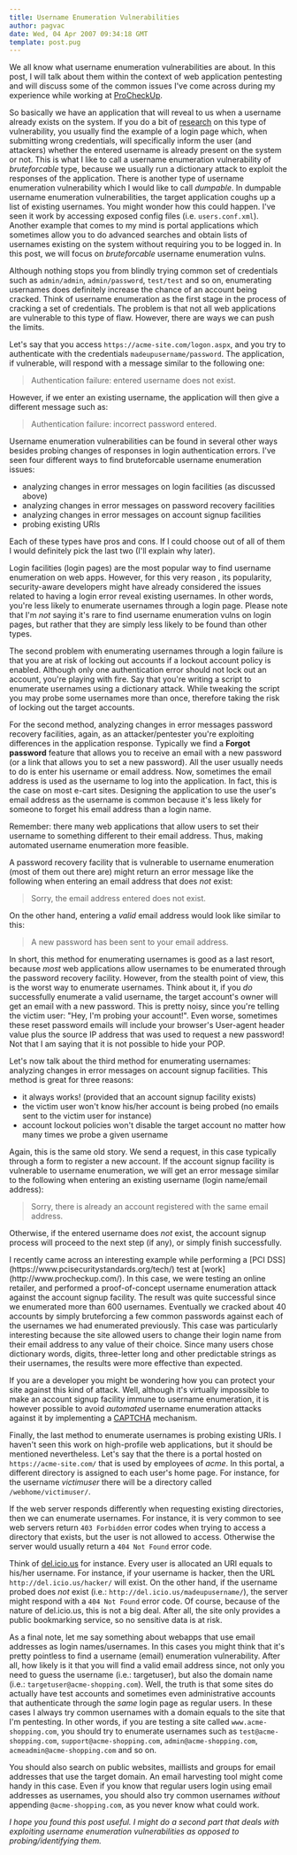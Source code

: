 ```yaml
---
title: Username Enumeration Vulnerabilities
author: pagvac
date: Wed, 04 Apr 2007 09:34:18 GMT
template: post.pug
---
```


We all know what username enumeration vulnerabilities are about. In this post, I will talk about them within the context of web application pentesting and will discuss some of the common issues I've come across during my experience while working at [ProCheckUp](http://www.procheckup.com/).

So basically we have an application that will reveal to us when a username already exists on the system. If you do a bit of [research](http://www.google.com/search?q=username+enumeration+vulnerability&num=100) on this type of vulnerability, you usually find the example of a login page which, when submitting wrong credentials, will specifically inform the user (and attackers) whether the entered username is already present on the system or not. This is what I like to call a username enumeration vulnerability of _bruteforcable_ type, because we usually run a dictionary attack to exploit the responses of the application. There is another type of username enumeration vulnerability which I would like to call _dumpable_. In dumpable username enumeration vulnerabilities, the target application coughs up a list of existing usernames. You might wonder how this could happen. I've seen it work by accessing exposed config files (i.e. `users.conf.xml`). Another example that comes to my mind is portal applications which sometimes allow you to do advanced searches and obtain lists of usernames existing on the system without requiring you to be logged in. In this post, we will focus on _bruteforcable_ username enumeration vulns.

Although nothing stops you from blindly trying common set of credentials such as `admin/admin`, `admin/password`, `test/test` and so on, enumerating usernames does definitely increase the chance of an account being cracked. Think of username enumeration as the first stage in the process of cracking a set of credentials. The problem is that not all web applications are vulnerable to this type of flaw. However, there are ways we can push the limits.

Let's say that you access `https://acme-site.com/logon.aspx`, and you try to authenticate with the credentials `madeupusername/password`. The application, if vulnerable, will respond with a message similar to the following one:

> Authentication failure: entered username does not exist.

However, if we enter an existing username, the application will then give a different message such as:

> Authentication failure: incorrect password entered.

Username enumeration vulnerabilities can be found in several other ways besides probing changes of responses in login authentication errors. I've seen four different ways to find bruteforcable username enumeration issues:

* analyzing changes in error messages on login facilities (as discussed above)
* analyzing changes in error messages on password recovery facilities
* analyzing changes in error messages on account signup facilities
* probing existing URIs

Each of these types have pros and cons. If I could choose out of all of them I would definitely pick the last two (I'll explain why later).

Login facilities (login pages) are the most popular way to find username enumeration on web apps. However, for this very reason , its popularity, security-aware developers might have already considered the issues related to having a login error reveal existing usernames. In other words, you're less likely to enumerate usernames through a login page. Please note that I'm _not_ saying it's rare to find username enumeration vulns on login pages, but rather that they are simply less likely to be found than other types.

The second problem with enumerating usernames through a login failure is that you are at risk of locking out accounts if a lockout account policy is enabled. Although only one authentication error should not lock out an account, you're playing with fire. Say that you're writing a script to enumerate usernames using a dictionary attack. While tweaking the script you may probe some usernames more than once, therefore taking the risk of locking out the target accounts.

For the second method, analyzing changes in error messages password recovery facilities, again, as an attacker/pentester you're exploiting differences in the application response. Typically we find a **Forgot password** feature that allows you to receive an email with a new password (or a link that allows you to set a new password). All the user usually needs to do is enter his username or email address.  Now, sometimes the email address is used as the username to log into the application. In fact, this is the case on most e-cart sites. Designing the application to use the user's email address as the username is common because it's less likely for someone to forget his email address than a login name.

<div class="message">Remember: there many web applications that allow users to set their username to something different to their email address. Thus, making automated username enumeration more feasible.</div>

A password recovery facility that is vulnerable to username enumeration (most of them out there are) might return an error message like the following when entering an email address that does _not_ exist:

> Sorry, the email address entered does not exist.

On the other hand, entering a _valid_ email address would look like similar to this:

> A new password has been sent to your email address.

In short, this method for enumerating usernames is good as a last resort, because _most_ web applications allow usernames to be enumerated through the password recovery facility. However, from the stealth point of view, this is the worst way to enumerate usernames. Think about it, if you _do_ successfully enumerate a valid username, the target account's owner will get an email with a new password. This is pretty noisy, since you're telling the victim user: "Hey, I'm probing your account!". Even worse, sometimes these reset password emails will include your browser's User-agent header value plus the source IP address that was used to request a new password! Not that I am saying that it is not possible to hide your POP.

Let's now talk about the third method for enumerating usernames: analyzing changes in error messages on account signup facilities. This method is great for three reasons:

* it always works! (provided that an account signup facility exists)
* the victim user won't know his/her account is being probed (no emails sent to the victim user for instance)
* account lockout policies won't disable the target account no matter how many times we probe a given username

Again, this is the same old story. We send a request, in this case typically through a form to register a new account. If the account signup facility is vulnerable to username enumeration, we will get an error message similar to the following when entering an existing username (login name/email address):

> Sorry, there is already an account registered with the same email address.

Otherwise, if the entered username does _not_ exist, the account signup process will proceed to the next step (if any), or simply finish successfully.

<div class="message">I recently came across an interesting example while performing a [PCI DSS](https://www.pcisecuritystandards.org/tech/) test at [work](http://www.procheckup.com/). In this case, we were testing an online retailer, and performed a proof-of-concept username enumeration attack against the account signup facility. The result was quite successful since we enumerated more than 600 usernames. Eventually we cracked about 40 accounts by simply bruteforcing a few common passwords against each of the usernames we had enumerated previously. This case was particularly interesting because the site allowed users to change their login name from their email address to any value of their choice. Since many users chose dictionary words, digits, three-letter long and other predictable strings as their usernames, the results were more effective than expected.</div>

If you are a developer you might be wondering how you can protect your site against this kind of attack. Well, although it's virtually impossible to make an account signup facility immune to username enumeration, it is however possible to avoid _automated_ username enumeration attacks against it by implementing a [CAPTCHA](http://en.wikipedia.org/wiki/Captcha) mechanism.

Finally, the last method to enumerate usernames is probing existing URIs. I haven't seen this work on high-profile web applications, but it should be mentioned nevertheless. Let's say that the there is a portal hosted on `https://acme-site.com/` that is used by employees of _acme_. In this portal, a different directory is assigned to each user's home page. For instance, for the username _victimuser_ there will be a directory called `/webhome/victimuser/`.

If the web server responds differently when requesting existing directories, then we can enumerate usernames. For instance, it is very common to see web servers return `403 Forbidden` error codes when trying to access a directory that exists, but the user is not allowed to access. Otherwise the server would usually return a `404 Not Found` error code.

Think of [del.icio.us](http://del.icio.us/) for instance. Every user is allocated an URI equals to his/her username. For instance, if your username is hacker, then the URL `http://del.icio.us/hacker/` will exist. On the other hand, if the username probed does _not_ exist (i.e.: `http://del.icio.us/madeupusername/`), the server might respond with a `404 Not Found` error code. Of course, because of the nature of del.icio.us, this is not a big deal. After all, the site only provides a public bookmarking service, so no sensitive data is at risk.

As a final note, let me say something about webapps that use email addresses as login names/usernames. In this cases you might think that it's pretty pointless to find a username (email) enumeration vulnerability. After all, how likely is it that you will find a valid email address since, not only you need to guess the username (i.e.: targetuser), but also the domain name (i.e.: `targetuser@acme-shopping.com`). Well, the truth is that some sites do actually have test accounts and sometimes even administrative accounts that authenticate through the _same_ login page as regular users. In these cases I always try common usernames with a domain equals to the site that I'm pentesting. In other words, if you are testing a site called `www.acme-shopping.com`, you should try to enumerate usernames such as `test@acme-shopping.com`, `support@acme-shopping.com`, `admin@acme-shopping.com`, `acmeadmin@acme-shopping.com` and so on.

You should also search on public websites, maillists and groups for email addresses that use the target domain. An email harvesting tool might come handy in this case. Even if you know that regular users login using email addresses as usernames, you should also try common usernames _without_ appending `@acme-shopping.com`, as you never know what could work.

_I hope you found this post useful. I might do a second part that deals with exploiting username enumeration vulnerabilities as opposed to probing/identifying them._
